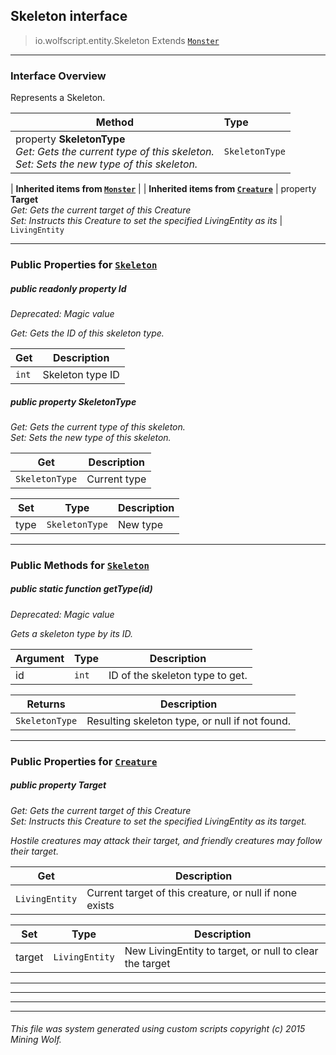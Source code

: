 ## Skeleton __interface__

>io.wolfscript.entity.Skeleton
>Extends [`Monster`](Monster.md)

---

### Interface Overview

Represents a Skeleton.

Method | Type   
--- | :--- 
  property __SkeletonType__ <br> _Get: Gets the current type of this skeleton.<br>Set: Sets the new type of this skeleton._ | `SkeletonType`
 |
__Inherited items from [`Monster`](Monster.md)__ |
 |
__Inherited items from [`Creature`](Creature.md)__ |
  property __Target__ <br> _Get: Gets the current target of this Creature<br>Set: Instructs this Creature to set the specified LivingEntity as its_ | `LivingEntity`







---


### Public Properties for [`Skeleton`](Skeleton.md)

##### <a id='id'></a>public  readonly property __Id__
_Deprecated: Magic value_

_Get: Gets the ID of this skeleton type._

Get | Description
--- | --- 
`int` | Skeleton type ID



##### <a id='skeletontype'></a>public   property __SkeletonType__

_Get: Gets the current type of this skeleton.<br>Set: Sets the new type of this skeleton._

Get | Description
--- | --- 
`SkeletonType` | Current type

Set | Type | Description  
--- | --- | --- 
type | `SkeletonType` | New type


---

### Public Methods for [`Skeleton`](Skeleton.md)

##### <a id='gettype'></a>public static function __getType__(id)
_Deprecated: Magic value_

_Gets a skeleton type by its ID._

Argument | Type | Description  
--- | --- | --- 
id | `int` | ID of the skeleton type to get.

Returns | Description
--- | --- 
`SkeletonType` | Resulting skeleton type, or null if not found.


---

### Public Properties for [`Creature`](Creature.md)

##### <a id='target'></a>public   property __Target__

_Get: Gets the current target of this Creature<br>Set: Instructs this Creature to set the specified LivingEntity as its target. <p> Hostile creatures may attack their target, and friendly creatures may follow their target._

Get | Description
--- | --- 
`LivingEntity` | Current target of this creature, or null if none exists

Set | Type | Description  
--- | --- | --- 
target | `LivingEntity` | New LivingEntity to target, or null to clear the target


---
---


---


---


###### This file was system generated using custom scripts copyright (c) 2015 Mining Wolf.
	

